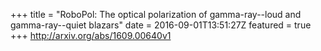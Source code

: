 +++
title = "RoboPol: The optical polarization of gamma-ray--loud and   gamma-ray--quiet blazars"
date = 2016-09-01T13:51:27Z
featured = true
+++
http://arxiv.org/abs/1609.00640v1